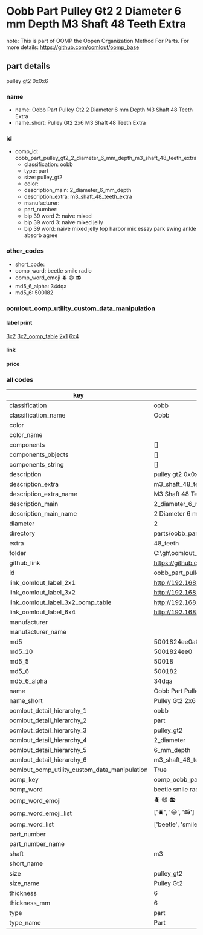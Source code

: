 # Oobb Part Pulley Gt2 2 Diameter 6 mm Depth M3 Shaft 48 Teeth Extra  

note: This is part of OOMP the Oopen Organization Method For Parts. For more details: https://github.com/oomlout/oomp_base

##  part details
  



pulley gt2 0x0x6



### name
* name: Oobb Part Pulley Gt2 2 Diameter 6 mm Depth M3 Shaft 48 Teeth Extra
* name_short: Pulley Gt2 2x6 M3 Shaft 48 Teeth Extra
### id
* oomp_id: oobb_part_pulley_gt2_2_diameter_6_mm_depth_m3_shaft_48_teeth_extra
  * classification: oobb
  * type: part
  * size: pulley_gt2
  * color: 
  * description_main: 2_diameter_6_mm_depth
  * description_extra: m3_shaft_48_teeth_extra
  * manufacturer: 
  * part_number: 
  * bip 39 word 2: naive mixed
  * bip 39 word 3: naive mixed jelly
  * bip 39 word: naive mixed jelly top harbor mix essay park swing ankle absorb agree

### other_codes
* short_code: 
* oomp_word: beetle smile radio
* oomp_word_emoji :beetle: :smile: :radio:
* md5_6_alpha: 34dqa
* md5_6: 500182






### oomlout_oomp_utility_custom_data_manipulation
#### label print
[3x2](http://192.168.1.245:1112/?label=oomp%2034dqa)
[3x2_oomp_table](http://192.168.1.108:1112/?label=oomp%2034dqa)
[2x1](http://192.168.1.242:1112/?label=oomp%2034dqa)
[6x4](http://192.168.1.55:1112/?label=oomp%2034dqa)    

#### link

                              

#### price







### all codes 
| key | value |  
| --- | --- |  
| classification | oobb |  
| classification_name | Oobb |  
| color |  |  
| color_name |  |  
| components | [] |  
| components_objects | [] |  
| components_string | [] |  
| description | pulley gt2 0x0x6 |  
| description_extra | m3_shaft_48_teeth_extra |  
| description_extra_name | M3 Shaft 48 Teeth Extra |  
| description_main | 2_diameter_6_mm_depth |  
| description_main_name | 2 Diameter 6 mm Depth |  
| diameter | 2 |  
| directory | parts/oobb_part_pulley_gt2_2_diameter_6_mm_depth_m3_shaft_48_teeth_extra |  
| extra | 48_teeth |  
| folder | C:\gh\oomlout_oobb_version_4_generated_parts\things\oobb_part_pulley_gt2_2_diameter_6_mm_depth_m3_shaft_48_teeth_extra |  
| github_link | https://github.com/oomlout/oomlout_oomp_part_src/tree/main/parts/oobb_part_pulley_gt2_2_diameter_6_mm_depth_m3_shaft_48_teeth_extra |  
| id | oobb_part_pulley_gt2_2_diameter_6_mm_depth_m3_shaft_48_teeth_extra |  
| link_oomlout_label_2x1 | http://192.168.1.242:1112/?label=oomp%2034dqa |  
| link_oomlout_label_3x2 | http://192.168.1.245:1112/?label=oomp%2034dqa |  
| link_oomlout_label_3x2_oomp_table | http://192.168.1.108:1112/?label=oomp%2034dqa |  
| link_oomlout_label_6x4 | http://192.168.1.55:1112/?label=oomp%2034dqa |  
| manufacturer |  |  
| manufacturer_name |  |  
| md5 | 5001824ee0a049a638348e4eefa38c95 |  
| md5_10 | 5001824ee0 |  
| md5_5 | 50018 |  
| md5_6 | 500182 |  
| md5_6_alpha | 34dqa |  
| name | Oobb Part Pulley Gt2 2 Diameter 6 mm Depth M3 Shaft 48 Teeth Extra |  
| name_short | Pulley Gt2 2x6 M3 Shaft 48 Teeth Extra |  
| oomlout_detail_hierarchy_1 | oobb |  
| oomlout_detail_hierarchy_2 | part |  
| oomlout_detail_hierarchy_3 | pulley_gt2 |  
| oomlout_detail_hierarchy_4 | 2_diameter |  
| oomlout_detail_hierarchy_5 | 6_mm_depth |  
| oomlout_detail_hierarchy_6 | m3_shaft_48_teeth_extra |  
| oomlout_oomp_utility_custom_data_manipulation | True |  
| oomp_key | oomp_oobb_part_pulley_gt2_2_diameter_6_mm_depth_m3_shaft_48_teeth_extra |  
| oomp_word | beetle smile radio |  
| oomp_word_emoji | :beetle: :smile: :radio: |  
| oomp_word_emoji_list | [':beetle:', ':smile:', ':radio:'] |  
| oomp_word_list | ['beetle', 'smile', 'radio'] |  
| part_number |  |  
| part_number_name |  |  
| shaft | m3 |  
| short_name |  |  
| size | pulley_gt2 |  
| size_name | Pulley Gt2 |  
| thickness | 6 |  
| thickness_mm | 6 |  
| type | part |  
| type_name | Part |  
